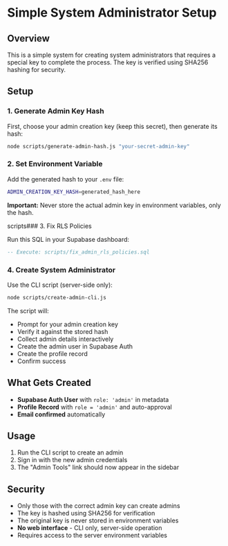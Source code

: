 # Simple System Administrator Setup

## Overview

This is a simple system for creating system administrators that requires a special key to complete the process. The key is verified using SHA256 hashing for security.

## Setup

### 1. Generate Admin Key Hash

First, choose your admin creation key (keep this secret), then generate its hash:

```bash
node scripts/generate-admin-hash.js "your-secret-admin-key"
```

### 2. Set Environment Variable

Add the generated hash to your `.env` file:
```bash
ADMIN_CREATION_KEY_HASH=generated_hash_here
```

**Important:** Never store the actual admin key in environment variables, only the hash.

scripts### 3. Fix RLS Policies

Run this SQL in your Supabase dashboard:
```sql
-- Execute: scripts/fix_admin_rls_policies.sql
```

### 4. Create System Administrator

Use the CLI script (server-side only):

```bash
node scripts/create-admin-cli.js
```

The script will:
- Prompt for your admin creation key
- Verify it against the stored hash
- Collect admin details interactively
- Create the admin user in Supabase Auth
- Create the profile record
- Confirm success

## What Gets Created

- **Supabase Auth User** with `role: 'admin'` in metadata
- **Profile Record** with `role = 'admin'` and auto-approval
- **Email confirmed** automatically

## Usage

1. Run the CLI script to create an admin
2. Sign in with the new admin credentials
3. The "Admin Tools" link should now appear in the sidebar

## Security

- Only those with the correct admin key can create admins
- The key is hashed using SHA256 for verification
- The original key is never stored in environment variables
- **No web interface** - CLI only, server-side operation
- Requires access to the server environment variables
